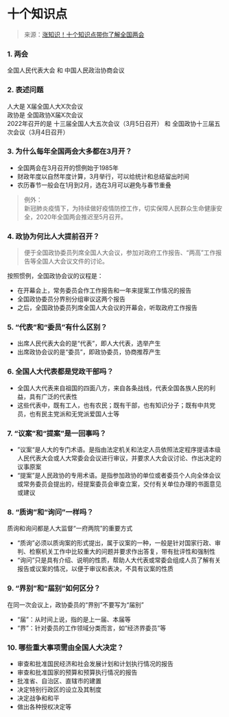 # 十个知识点
> 来源：[涨知识！十个知识点带你了解全国两会](https://www.toutiao.com/a7070701401025921547/)
### 1. 两会   
全国人民代表大会 和 中国人民政治协商会议
### 2. 表述问题   
人大是 X届全国人大X次会议   
政协是 全国政协X届X次会议   
2022年召开的是 十三届全国人大五次会议（3月5日召开） 和 全国政协十三届五次会议（3月4日召开）
### 3. 为什么每年全国两会大多都在3月开？
- 全国两会在3月召开的惯例始于1985年
- 财政年度以自然年度计算，3月举行，可以给统计和总结留出时间
- 农历春节一般会在1月到2月，选在3月可以避免与春节重叠
> 例外：   
> 新冠肺炎疫情下，为持续做好疫情防控工作，切实保障人民群众生命健康安全，2020年全国两会推迟至5月召开。
### 4. 政协为何比人大提前召开？
> 便于全国政协委员列席全国人大会议，参加对政府工作报告、“两高”工作报告等全国人大会议文件的讨论。

按照惯例，全国政协会议的议程是：   
- 在开幕会上，常务委员会作工作报告和一年来提案工作情况的报告
- 全国政协委员分界别分组审议这两个报告
- 之后，全国政协委员列席全国人大会议的开幕会，听取政府工作报告

### 5. “代表”和“委员”有什么区别？
- 出席人民代表大会的是“代表”，即人大代表，选举产生
- 出席政协会议的是“委员”，即政协委员，协商推荐产生

### 6. 全国人大代表都是党政干部吗？
- 全国人大代表来自祖国的四面八方，来自各条战线，代表全国各族人民的利益，具有广泛的代表性
- 这些代表中，既有工人，也有农民；既有干部，也有知识分子；既有中共党员，也有民主党派和无党派爱国人士等

### 7. “议案”和“提案”是一回事吗？
- ”议案“是人大的专门术语。是指由法定机关和法定人员依照法定程序提请本级人民代表大会或人大常委会会议进行审议，并要求人大会议讨论、作出决定的议事原案
- “提案”是人民政协的专用术语。是指参加政协的单位或者委员个人向全体会议或常务委员会提出的，经提案委员会审查立案，交付有关单位办理的书面意见或建议

### 8. “质询”和“询问”一样吗？
质询和询问都是人大监督“一府两院”的重要方式
- “质询”必须以质询案的形式提出，属于议案的一种，一般是针对国家行政、审判、检察机关工作中比较重大的问题并要求作出答复，带有批评性和强制性
- “询问”只是具有介绍、说明的性质，帮助人大代表或常委会组成人员了解有关报告或议案的情况，以便于审议和表决，不具有议案的性质

### 9. “界别”和“届别”如何区分？
在同一次会议上，政协委员的“界别”不要写为“届别”
- “届”：从时间上说，指的是上一届、本届等
- “界”：针对委员的工作领域分类而言，如“经济界委员”等

### 10. 哪些重大事项需由全国人大决定？
- 审查和批准国民经济和社会发展计划和计划执行情况的报告
- 审查和批准国家的预算和预算执行情况的报告
- 批准省、自治区、直辖市的建置
- 决定特别行政区的设立及其制度
- 决定战争和和平
- 做出各种授权决定等

